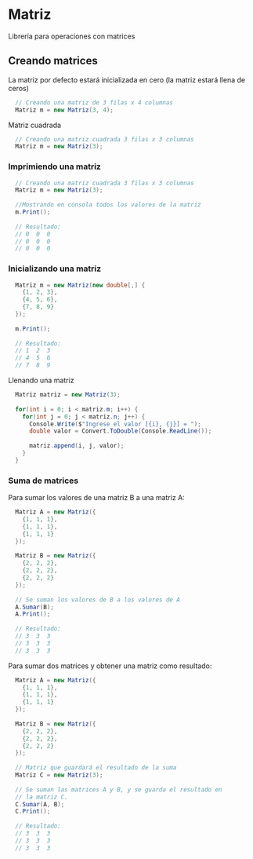 # Matriz
Librería para operaciones con matrices

## Creando matrices
La matriz por defecto estará inicializada en cero (la matriz estará llena de ceros)

```c#
  // Creando una matriz de 3 filas x 4 columnas
  Matriz m = new Matriz(3, 4);
```

Matriz cuadrada 

```c#
  // Creando una matriz cuadrada 3 filas x 3 columnas
  Matriz m = new Matriz(3);
```

### Imprimiendo una matriz

```c#
  // Creando una matriz cuadrada 3 filas x 3 columnas
  Matriz m = new Matriz(3);
  
  //Mostrando en consola todos los valores de la matriz
  m.Print();
 
  // Resultado:
  // 0  0  0
  // 0  0  0
  // 0  0  0
```

### Inicializando una matriz

```c#
  Matriz m = new Matriz(new double[,] {
    {1, 2, 3},
    {4, 5, 6},
    {7, 8, 9}
  });
  
  m.Print();
  
  // Resultado:
  // 1  2  3
  // 4  5  6
  // 7  8  9
```

Llenando una matriz

```c#
  Matriz matriz = new Matriz(3);
  
  for(int i = 0; i < matriz.m; i++) {
    for(int j = 0; j < matriz.n; j++) {
      Console.Write($"Ingrese el valor [{i}, {j}] = ");
      double valor = Convert.ToDouble(Console.ReadLine());
      
      matriz.append(i, j, valor);
    }
  }
```

### Suma de matrices

Para sumar los valores de una matriz B a una matriz A:

```c#
  Matriz A = new Matriz({
    {1, 1, 1},
    {1, 1, 1},
    {1, 1, 1}
  });
  
  Matriz B = new Matriz({
    {2, 2, 2},
    {2, 2, 2},
    {2, 2, 2}
  });
  
  // Se suman los valores de B a los valores de A
  A.Sumar(B);
  A.Print();
  
  // Resultado:
  // 3  3  3
  // 3  3  3
  // 3  3  3
```

Para sumar dos matrices y obtener una matriz como resultado:

```c#
  Matriz A = new Matriz({
    {1, 1, 1},
    {1, 1, 1},
    {1, 1, 1}
  });
  
  Matriz B = new Matriz({
    {2, 2, 2},
    {2, 2, 2},
    {2, 2, 2}
  });
  
  // Matriz que guardará el resultado de la suma
  Matriz C = new Matriz(3);
  
  // Se suman las matrices A y B, y se guarda el resultado en
  // la matriz C.
  C.Sumar(A, B);
  C.Print();
  
  // Resultado:
  // 3  3  3
  // 3  3  3
  // 3  3  3
```
